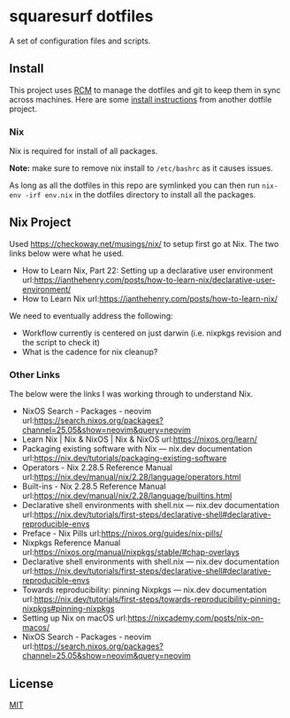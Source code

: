 # squaresurf dotfiles

A set of configuration files and scripts.

## Install

This project uses [RCM](https://thoughtbot.github.io/rcm/) to manage the
dotfiles and git to keep them in sync across machines. Here are some [install
instructions](https://github.com/thoughtbot/dotfiles#install) from another
dotfile project.

### Nix

Nix is required for install of all packages.

**Note:** make sure to remove nix install to `/etc/bashrc` as it causes issues.

As long as all the dotfiles in this repo are symlinked you can then run `nix-env -irf env.nix` in the dotfiles
directory to install all the packages.

## Nix Project

Used https://checkoway.net/musings/nix/ to setup first go at Nix. The two links below were what he used.

* How to Learn Nix, Part 22: Setting up a declarative user environment url:https://ianthehenry.com/posts/how-to-learn-nix/declarative-user-environment/
* How to Learn Nix url:https://ianthehenry.com/posts/how-to-learn-nix/

We need to eventually address the following:

* Workflow currently is centered on just darwin (i.e. nixpkgs revision and the script to check it)
* What is the cadence for nix cleanup?

### Other Links

The below were the links I was working through to understand Nix.

* NixOS Search - Packages - neovim url:https://search.nixos.org/packages?channel=25.05&show=neovim&query=neovim
* Learn Nix | Nix & NixOS | Nix & NixOS url:https://nixos.org/learn/
* Packaging existing software with Nix — nix.dev documentation url:https://nix.dev/tutorials/packaging-existing-software
* Operators - Nix 2.28.5 Reference Manual url:https://nix.dev/manual/nix/2.28/language/operators.html
* Built-ins - Nix 2.28.5 Reference Manual url:https://nix.dev/manual/nix/2.28/language/builtins.html
* Declarative shell environments with shell.nix — nix.dev documentation url:https://nix.dev/tutorials/first-steps/declarative-shell#declarative-reproducible-envs
* Preface - Nix Pills url:https://nixos.org/guides/nix-pills/
* Nixpkgs Reference Manual url:https://nixos.org/manual/nixpkgs/stable/#chap-overlays
* Declarative shell environments with shell.nix — nix.dev documentation url:https://nix.dev/tutorials/first-steps/declarative-shell#declarative-reproducible-envs
* Towards reproducibility: pinning Nixpkgs — nix.dev documentation url:https://nix.dev/tutorials/first-steps/towards-reproducibility-pinning-nixpkgs#pinning-nixpkgs
* Setting up Nix on macOS url:https://nixcademy.com/posts/nix-on-macos/
* NixOS Search - Packages - neovim url:https://search.nixos.org/packages?channel=25.05&show=neovim&query=neovim

## License

[MIT](LICENSE)
